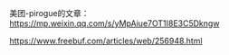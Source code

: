 美团-pirogue的文章：  
https://mp.weixin.qq.com/s/yMpAiue7OT1I8E3C5Dkngw

https://www.freebuf.com/articles/web/256948.html
